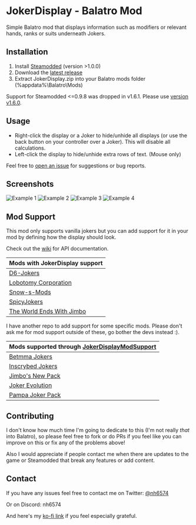# JokerDisplay - Balatro Mod

Simple Balatro mod that displays information such as modifiers or relevant hands, ranks or suits underneath Jokers.

## Installation

1. Install [Steamodded](https://github.com/Steamopollys/Steamodded) (version >1.0.0)
2. Download the [latest release](https://github.com/nh6574/JokerDisplay/releases)
3. Extract JokerDisplay.zip into your Balatro mods folder (%appdata%\Balatro\Mods)

Support for Steamodded <=0.9.8 was dropped in v1.6.1. Please use [version v1.6.0](https://github.com/nh6574/JokerDisplay/releases/tag/v1.6.0).

## Usage

* Right-click the display or a Joker to hide/unhide all displays (or use the back button on your controller over a Joker). This will disable all calculations.
* Left-click the display to hide/unhide extra rows of text. (Mouse only)

Feel free to [open an issue](https://github.com/nh6574/JokerDisplay/issues) for suggestions or bug reports.

## Screenshots

![Example 1](examples/example_1.png)
![Example 2](examples/example_2.png)
![Example 3](examples/example_3.png)
![Example 4](examples/example_4.png)

## Mod Support

This mod only supports vanilla jokers but you can add support for it in your mod by defining how the display should look.

Check out the [wiki](https://github.com/nh6574/JokerDisplay/wiki) for API documentation.

| Mods with JokerDisplay support |
|---|
| [D6-Jokers](https://github.com/GauntletGames-2086/D6-Jokers) |
| [Lobotomy Corporation](https://github.com/Mysthaps/LobotomyCorp) |
| [Snow-s-Mods](https://github.com/RattlingSnow353/Snow-s-Mods) |
| [SpicyJokers](https://github.com/RitchieDimaria/SpicyJokers) |
| [The World Ends With Jimbo](https://github.com/parchmentEngineer/The-World-Ends-With-Jimbo) |

I have another repo to add support for some specific mods. Please don't ask me for mod support outside of these, go bother the devs instead :).

| Mods supported through [JokerDisplayModSupport](https://github.com/nh6574/JokerDisplayModSupport) |
|---|
| [Betmma Jokers](https://github.com/betmma/my_balatro_mods) |
| [Inscrybed Jokers](https://github.com/LunaAstraCassiopeia/LunasBalatroMods) |
| [Jimbo's New Pack](https://github.com/art-muncher/Jimbo-s-Pack) |
| [Joker Evolution](https://github.com/SDM0/Joker-Evolution) |
| [Pampa Joker Pack](https://batabata3.github.io/balatro-pampa-joker-pack/) |

## Contributing

I don't know how much time I'm going to dedicate to this (I'm not really _that_ into Balatro), so please feel free to fork or do PRs if you feel like you can improve on this or fix any of the problems above!

Also I would appreciate if people contact me when there are updates to the game or Steamodded that break any features or add content.

## Contact

If you have any issues feel free to contact me on Twitter: [@nh6574](https://twitter.com/nh6574)

Or on Discord: nh6574

And here's my [ko-fi link](https://ko-fi.com/nh6574) if you feel especially grateful.
